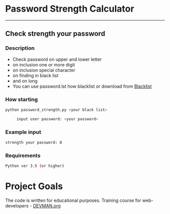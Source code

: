 # Password Strength Calculator

---
Check strength your password
---

### Description
+ Check password on upper and lower letter
+ on inclusion one or more digit
+ on inclusion special character
+ on finding in black list
+ and on long
+ You can use password.lst how blacklist or download from [Blacklist](https://github.com/danielmiessler/SecLists/tree/master/Passwords)

### How starting
```bash
python password_strength.py <your black list>

     input user password: <your password>
```

### Example input
```bash
strength your password: 8
```

### Requirements
```bash
Python ver 3.5 (or higher)
```

# Project Goals

The code is written for educational purposes. Training course for web-developers - [DEVMAN.org](https://devman.org)
